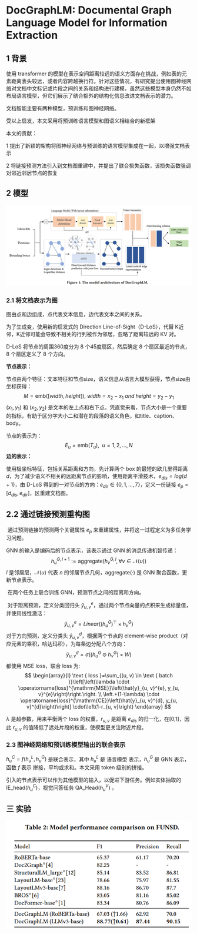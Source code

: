 # DocGraphLM: Documental Graph Language Model for Information Extraction

## 1 背景

使用 transformer 的模型在表示空间距离较远的语义方面存在挑战，例如表的元素距离表头较远，或者内容跨越换行符。针对这些情况，有研究提出使用图神经网络对文档中文标记或片段之间的关系和结构进行建模，虽然这些模型本身仍然不如布局语言模型，但它们展示了结合额外的结构化信息改进文档表示的潜力。

文档智能主要有两种模型，预训练和图神经网络。

受以上启发，本文采用将预训练语言模型和图语义相结合的新框架

本文的贡献：

1 提出了新颖的架构将图神经网络与预训练的语言模型集成在一起，以增强文档表示

2 将链接预测方法引入到文档图重建中，并提出了联合损失函数，该损失函数强调对邻近邻居节点的恢复



## 2 模型

![image-20231030163810699](note_images\image-20231030163810699.png)



### 2.1 将文档表示为图

图由点和边组成，点代表文本信息，边代表文本之间的关系。

为了生成变，使用新的启发式的 Direction Line-of-Sight（D-LoS），代替 K近邻，K近邻可能会导致不相关的行列被作为邻居，忽略了距离较远的 KV 对。

D-LoS 将节点的周围360度分为 8 个45度扇区，然后确定 8 个扇区最近的节点，8 个扇区定义了 8 个方向。

**节点表示：**  

节点由两个特征：文本特征和节点size，语义信息从语言大模型获得，节点size由坐标获得：
$$
M=\text{emb}([width, height]),\ width=x_2-x_1\ and\ height=y_2-y_1 
$$
$(x_1,y_1)$ 和 $(x_2, y_2)$ 是文本的左上点和右下点。凭直觉来看，节点大小是一个重要的指标，有助于区分字大小二和潜在的段落的语义角色，如title、caption、body。

节点的表示为：
$$
E_u = \text{emb}(T_u),\ \ u={1,2,...,N}
$$
**边的表示：** 

使用极坐标特征，包括关系距离和方向，先计算两个 box 的最短的欧几里得距离 $d$，为了减少语义不相关的远距离节点的影响，使用距离平滑技术，$e_{dis}=log(d+1)$，由 D-LoS 得到的一对节点的方向：$e_{dir}\in \{0,1,...,7\}$，定义一份链接 $e_p=[d_{dis},e_{dir}]$，区重建文档图。



## 2.2 通过链接预测重构图

​	通过预测链接的预测两个关键属性 $e_p$ 来重建属性，并将这一过程定义为多任务学习问题。

GNN 的输入是编码后的节点表示，该表示通过 GNN 的消息传递机智传递：
$$
h_u^{G,l+1}:=\text{aggregate}(h_v^{G,l},\forall v\in \mathcal{N} (u))
$$
$l$ 是邻居层，$\mathcal{N} (u)$ 代表 $n$ 的邻居节点几何，$\text{aggregate}(·)$ 是 GNN 聚合函数，更新节点表示。

​	在两个任务上联合训练 GNN，预测节点之间的距离和方向。

​	对于距离预测，定义分类回归头 $\hat{y}_{u,v}^e$，通过两个节点向量的点积来生成标量值，并使用线性激活：
$$
\hat{y}_{u,v}^e = Linear((h_u^G)^{\top}\times h_v^G)
$$
​	对于方向预测，定义分类头 $\hat{y}_{u,v}^d$，根据两个节点的 element-wise product（对应元素的乘积，哈达玛积），为每条边分配八个方向：
$$
\hat{y}_{u,v}^d = \sigma ((h_u^G \odot  h_v^G )\times W)
$$
​	都使用 MSE loss，联合 loss 为: 
$$
\begin{array}{l}
\text { loss }=\sum_{(u, v) \in \text { batch }}\left[\left(\lambda \cdot \operatorname{loss}^{\mathrm{MSE}}\left(\hat{y}_{u, v}^{e}, y_{u, v}^{e}\right)\right.\right. \\
\left.+(1-\lambda) \cdot \operatorname{loss}^{\mathrm{CE}}\left(\hat{y}_{u, v}^{d}, y_{u, v}^{d}\right)\right] \cdot\left(1-r_{u, v}\right)
\end{array}
$$


$\lambda$ 是超参数，用来平衡两个 loss 的权重，$r_{u,v}$ 是距离 $e_{dis}$ 的归一化，在[0,1]，因此 $r_{u,v}$ 的值降低了远处片段的权重，使模型更关注附近片段。



### 2.3 图神经网络和预训练模型输出的联合表示



$h_u^C=f(h_u^L,h_u^G)$ 是联合表示，其中 $h_u^L$ 是 语言模型 表示，$h_u^G$  是 GNN 表示，函数 $f$  表示 拼接，平均或求和。本文采用 token 级别的拼接。

引入的节点表示可以作为其他模型的输入，以促进下游任务。例如实体抽取的 $\text{IE\_head}(h_u^C)$，视觉问答任务 $\text{QA\_Head}(h_u^V)$ 。



## 三 实验



![image-20231030204156144](note_images\image-20231030204156144.png)































































